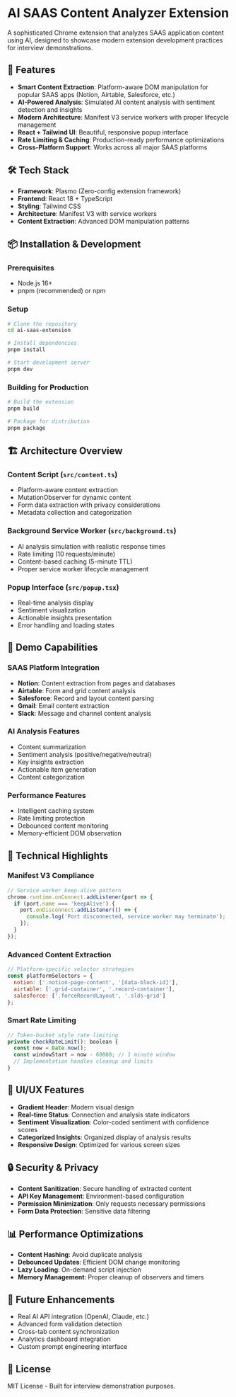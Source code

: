 # AI SAAS Content Analyzer Extension

A sophisticated Chrome extension that analyzes SAAS application content using AI, designed to showcase modern extension development practices for interview demonstrations.

## 🚀 Features

- **Smart Content Extraction**: Platform-aware DOM manipulation for popular SAAS apps (Notion, Airtable, Salesforce, etc.)
- **AI-Powered Analysis**: Simulated AI content analysis with sentiment detection and insights
- **Modern Architecture**: Manifest V3 service workers with proper lifecycle management
- **React + Tailwind UI**: Beautiful, responsive popup interface
- **Rate Limiting & Caching**: Production-ready performance optimizations
- **Cross-Platform Support**: Works across all major SAAS platforms

## 🛠️ Tech Stack

- **Framework**: Plasmo (Zero-config extension framework)
- **Frontend**: React 18 + TypeScript
- **Styling**: Tailwind CSS
- **Architecture**: Manifest V3 with service workers
- **Content Extraction**: Advanced DOM manipulation patterns

## 📦 Installation & Development

### Prerequisites
- Node.js 16+
- pnpm (recommended) or npm

### Setup
```bash
# Clone the repository
cd ai-saas-extension

# Install dependencies
pnpm install

# Start development server
pnpm dev
```

### Building for Production
```bash
# Build the extension
pnpm build

# Package for distribution
pnpm package
```

## 🏗️ Architecture Overview

### Content Script (`src/content.ts`)
- Platform-aware content extraction
- MutationObserver for dynamic content
- Form data extraction with privacy considerations
- Metadata collection and categorization

### Background Service Worker (`src/background.ts`)
- AI analysis simulation with realistic response times
- Rate limiting (10 requests/minute)
- Content-based caching (5-minute TTL)
- Proper service worker lifecycle management

### Popup Interface (`src/popup.tsx`)
- Real-time analysis display
- Sentiment visualization
- Actionable insights presentation
- Error handling and loading states

## 🎯 Demo Capabilities

### SAAS Platform Integration
- **Notion**: Content extraction from pages and databases
- **Airtable**: Form and grid content analysis
- **Salesforce**: Record and layout content parsing
- **Gmail**: Email content extraction
- **Slack**: Message and channel content analysis

### AI Analysis Features
- Content summarization
- Sentiment analysis (positive/negative/neutral)
- Key insights extraction
- Actionable item generation
- Content categorization

### Performance Features
- Intelligent caching system
- Rate limiting protection
- Debounced content monitoring
- Memory-efficient DOM observation

## 🔧 Technical Highlights

### Manifest V3 Compliance
```javascript
// Service worker keep-alive pattern
chrome.runtime.onConnect.addListener(port => {
  if (port.name === 'keepAlive') {
    port.onDisconnect.addListener(() => {
      console.log('Port disconnected, service worker may terminate');
    });
  }
});
```

### Advanced Content Extraction
```javascript
// Platform-specific selector strategies
const platformSelectors = {
  notion: ['.notion-page-content', '[data-block-id]'],
  airtable: ['.grid-container', '.record-container'],
  salesforce: ['.forceRecordLayout', '.slds-grid']
};
```

### Smart Rate Limiting
```javascript
// Token-bucket style rate limiting
private checkRateLimit(): boolean {
  const now = Date.now();
  const windowStart = now - 60000; // 1 minute window
  // Implementation handles cleanup and limits
}
```

## 🎨 UI/UX Features

- **Gradient Header**: Modern visual design
- **Real-time Status**: Connection and analysis state indicators
- **Sentiment Visualization**: Color-coded sentiment with confidence scores
- **Categorized Insights**: Organized display of analysis results
- **Responsive Design**: Optimized for various screen sizes

## 🔒 Security & Privacy

- **Content Sanitization**: Secure handling of extracted content
- **API Key Management**: Environment-based configuration
- **Permission Minimization**: Only requests necessary permissions
- **Form Data Protection**: Sensitive data filtering

## 📊 Performance Optimizations

- **Content Hashing**: Avoid duplicate analysis
- **Debounced Updates**: Efficient DOM change monitoring
- **Lazy Loading**: On-demand script injection
- **Memory Management**: Proper cleanup of observers and timers

## 🚀 Future Enhancements

- Real AI API integration (OpenAI, Claude, etc.)
- Advanced form validation detection
- Cross-tab content synchronization
- Analytics dashboard integration
- Custom prompt engineering interface

## 📄 License

MIT License - Built for interview demonstration purposes.
